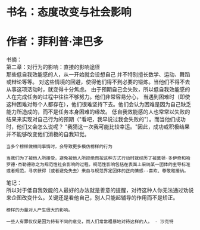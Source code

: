# 书名：态度改变与社会影响
# 作者：菲利普·津巴多

书摘：  
    第二章：对行为的影响：直接的影响途径  
    那些低自我效能感的人，从一开始就会设想自己 并不特别擅长数学、运动、舞蹈或辩论等等。
    对这些情境的回避，使得他们得不到必要的锻炼。当他们不得不去从事这项活动时，就变得十分焦虑。
    由于预期自己会失败，所以低自我效能感的人在完成任务的过程中往往不够努力。他们非常容易分心，
    当遇到困难时（即使这种困难对每个人都存在），他们很难坚持下去。他们会认为困难是因为自己缺乏能力所造成的，而不是任务本身困难的缘故。
    低自我效能感的人也常常以失败的结果来实现对自己行为的预期（"看吧，我早说过我会失败的"）。而当他们成功时，他们又会怎么说呢？
    "我猜这一次我可能比较幸运。"因此，成功或积极结果并不能够改变他们消极的自我知觉。
    
    当多个榜样做相同事情时，会导致更多模仿榜样的行为
    
    当我们为了被他人所接受，避免被他人所拒绝而按这种方式行动时就经历了被莫顿·多伊奇和哈罗德·杰勒德称之为规范性社会影响的过程。规范性影响包括在表面上采纳某一团体的主导标准或者规范，寻求获得（或者避免失去）来自与规范界定团体的正向情感--喜欢、尊敬和接纳。
    
    
笔记：  
    所以对于低自我效能的人最好的办法就是善意的提醒，对待这种人你无法通过劝说来企图改变什么。关键还是看他自己，别人只能起辅导的作用而不是矫正。
    
    榜样的力量对人产生很大的影响。
    
    一些人有罪仅仅是因为持有不同的意见，而人们常常粗暴地对待这样的人。 - 沙克特
    
    
